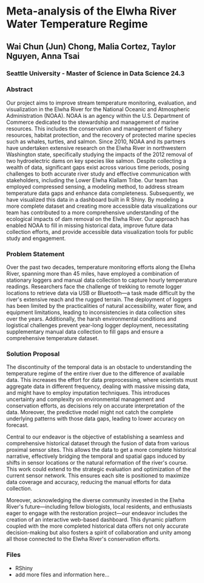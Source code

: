 # Meta-analysis of the Elwha River Water Temperature Regime
## Wai Chun (Jun) Chong, Malia Cortez, Taylor Nguyen, Anna Tsai
### Seattle University - Master of Science in Data Science 24.3

### Abstract
Our project aims to improve stream temperature monitoring, evaluation, and visualization in the Elwha River for the National Oceanic and Atmospheric Administration (NOAA). NOAA is an agency within the U.S. Department of Commerce dedicated to the stewardship and management of marine resources. This includes the conservation and management of fishery resources, habitat protection, and the recovery of protected marine species such as whales, turtles, and salmon. Since 2010, NOAA and its partners have undertaken extensive research on the Elwha River in northwestern Washington state, specifically studying the impacts of the 2012 removal of two hydroelectric dams on key species like salmon. Despite collecting a wealth of data, significant gaps exist across various time periods, posing challenges to both accurate river study and effective communication with stakeholders, including the Lower Elwha Klallam Tribe. Our team has employed compressed sensing, a modeling method, to address stream temperature data gaps and enhance data completeness. Subsequently, we have visualized this data in a dashboard built in R Shiny. By modeling a more complete dataset and creating more accessible data visualizations our team has contributed to a more comprehensive understanding of the ecological impacts of dam removal on the Elwha River. Our approach has enabled NOAA to fill in missing historical data, improve future data collection efforts, and provide accessible data visualization tools for public study and engagement.

### Problem Statement
Over the past two decades, temperature monitoring efforts along the Elwha River, spanning more than 45 miles, have employed a combination of stationary loggers and manual data collection to capture hourly temperature readings. Researchers face the challenge of trekking to remote logger locations to retrieve data via USB or Bluetooth—a task made difficult by the river's extensive reach and the rugged terrain. The deployment of loggers has been limited by the practicalities of natural accessibility, water flow, and equipment limitations, leading to inconsistencies in data collection sites over the years. Additionally, the harsh environmental conditions and logistical challenges prevent year-long logger deployment, necessitating supplementary manual data collection to fill gaps and ensure a comprehensive temperature dataset.

### Solution Proposal
The discontinuity of the temporal data is an obstacle to understanding the temperature regime of the entire river due to the difference of available data. This increases the effort for data preprocessing, where scientists must aggregate data in different frequency, dealing with massive missing data, and might have to employ imputation techniques. This introduces uncertainty and complexity on environmental management and conservation efforts, as decisions rely on accurate interpretation of the data. Moreover, the predictive model might not catch the complete underlying patterns with those data gaps, leading to lower accuracy on forecast. 

Central to our endeavor is the objective of establishing a seamless and comprehensive historical dataset through the fusion of data from various proximal sensor sites. This allows the data to get a more complete historical narrative, effectively bridging the temporal and spatial gaps induced by shifts in sensor locations or the natural reformation of the river's course. This work could extend to the strategic evaluation and optimization of the current sensor network. This ensures each site is positioned to maximize data coverage and accuracy, reducing the manual efforts for data collection. 

Moreover, acknowledging the diverse community invested in the Elwha River's future—including fellow biologists, local residents, and enthusiasts eager to engage with the restoration project—our endeavor includes the creation of an interactive web-based dashboard. This dynamic platform coupled with the more completed historical data offers not only accurate decision-making but also fosters a spirit of collaboration and unity among all those connected to the Elwha River's conservation efforts. 

### Files
- RShiny
- add more files and information here...
